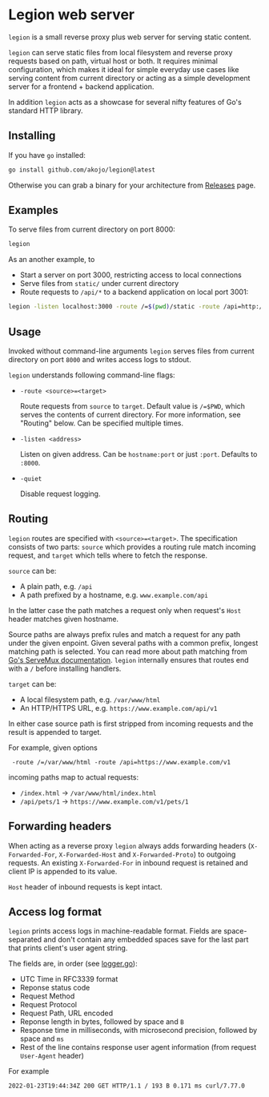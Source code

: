 # Legion web server

`legion` is a small reverse proxy plus web server for serving static content.

`legion` can serve static files from local filesystem and reverse proxy requests
based on path, virtual host or both. It requires minimal configuration, which
makes it ideal for simple everyday use cases like serving content from current
directory or acting as a simple development server for a frontend + backend
application.

In addition `legion` acts as a showcase for several nifty features of Go's
standard HTTP library.

## Installing

If you have `go` installed:

```sh
go install github.com/akojo/legion@latest
```

Otherwise you can grab a binary for your architecture from
[Releases](https://github.com/akojo/legion/releases) page.

## Examples

To serve files from current directory on port 8000:

```sh
legion
```

As an another example, to

- Start a server on port 3000, restricting access to local connections
- Serve files from `static/` under current directory
- Route requests to `/api/*` to a backend application on local port 3001:

```sh
legion -listen localhost:3000 -route /=$(pwd)/static -route /api=http://localhost:3001
```

## Usage

Invoked without command-line arguments `legion` serves files from current
directory on port `8000` and writes access logs to stdout.

`legion` understands following command-line flags:

- `-route <source>=<target>`

  Route requests from `source` to `target`. Default value is `/=$PWD`, which
  serves the contents of current directory. For more information, see "Routing"
  below. Can be specified multiple times.

- `-listen <address>`

  Listen on given address. Can be `hostname:port` or just `:port`. Defaults to
  `:8000`.

- `-quiet`

  Disable request logging.

## Routing

`legion` routes are specified with `<source>=<target>`. The specification
consists of two parts: `source` which provides a routing rule match incoming
request, and `target` which tells where to fetch the response.

`source` can be:

- A plain path, e.g. `/api`
- A path prefixed by a hostname, e.g. `www.example.com/api`

In the latter case the path matches a request only when request's `Host` header
matches given hostname.

Source paths are always prefix rules and match a request for any path under the
given enpoint. Given several paths with a common prefix, longest matching path
is selected. You can read more about path matching from
[Go's ServeMux documentation](https://pkg.go.dev/net/http#ServeMux). `legion`
internally ensures that routes end with a `/` before installing handlers.

`target` can be:

- A local filesystem path, e.g. `/var/www/html`
- An HTTP/HTTPS URL, e.g. `https://www.example.com/api/v1`

In either case source path is first stripped from incoming requests and the
result is appended to target.

For example, given options

```text
 -route /=/var/www/html -route /api=https://www.example.com/v1
```

incoming paths map to actual requests:

- `/index.html` -> `/var/www/html/index.html`
- `/api/pets/1` -> `https://www.example.com/v1/pets/1`

## Forwarding headers

When acting as a reverse proxy `legion` always adds forwarding headers
(`X-Forwarded-For`, `X-Forwarded-Host` and `X-Forwarded-Proto`) to outgoing
requests. An existing `X-Forwarded-For` in inbound request is retained and
client IP is appended to its value.

`Host` header of inbound requests is kept intact.

## Access log format

`legion` prints access logs in machine-readable format. Fields are
space-separated and don't contain any embedded spaces save for the last part
that prints client's user agent string.

The fields are, in order (see [logger.go](./logger.go)):

- UTC Time in RFC3339 format
- Reponse status code
- Request Method
- Request Protocol
- Request Path, URL encoded
- Reponse length in bytes, followed by space and `B`
- Response time in milliseconds, with microsecond precision, followed by space
  and `ms`
- Rest of the line contains response user agent information (from request
  `User-Agent` header)

For example

```text
2022-01-23T19:44:34Z 200 GET HTTP/1.1 / 193 B 0.171 ms curl/7.77.0
```

